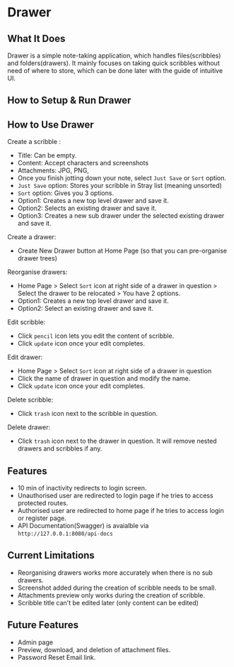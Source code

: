 # Drawer

## What It Does

Drawer is a simple note-taking application, which handles files(scribbles) and folders(drawers).
It mainly focuses on taking quick scribbles without need of where to store, which can be done later with the guide of intuitive UI.

## How to Setup & Run Drawer

## How to Use Drawer
Create a scribble : 
- Title: Can be empty.
- Content: Accept characters and screenshots
- Attachments: JPG, PNG,
- Once you finish jotting down your note, select `Just Save` or `Sort` option.
- `Just Save` option: Stores your scribble in Stray list (meaning unsorted)
- `Sort` option: Gives you 3 options.
- Option1: Creates a new top level drawer and save it.
- Option2: Selects an existing drawer and save it.
- Option3: Creates a new sub drawer under the selected existing drawer and save it.

Create a drawer:
- Create New Drawer button at Home Page (so that you can pre-organise drawer trees)

Reorganise drawers:
- Home Page > Select `Sort` icon at right side of a drawer in question > Select the drawer to be relocated > You have 2 options.
- Option1: Creates a new top level drawer and save it.
- Option2: Select an existing drawer and save it.

Edit scribble:
- Click `pencil` icon lets you edit the content of scribble.
- Click `update` icon once your edit completes.

Edit drawer:
- Home Page > Select `Sort` icon at right side of a drawer in question
- Click the name of drawer in question and modify the name.
- Click `update` icon once your edit completes.

Delete scribble:
- Click `trash` icon next to the scribble in question.

Delete drawer:
- Click `trash` icon next to the drawer in question. It will remove nested drawers and scribbles if any.
  


## Features
- 10 min of inactivity redirects to login screen.
- Unauthorised user are redirected to login page if he tries to access protected routes.
- Authorised user are redirected to home page if he tries to access login or register page.
- API Documentation(Swagger) is avaialble via `http://127.0.0.1:8080/api-docs`


## Current Limitations
- Reorganising drawers works more accurately when there is no sub drawers.
- Screenshot added during the creation of scribble needs to be small.
- Attachments preview only works during the creation of scribble.
- Scribble title can't be edited later (only content can be edited)

## Future Features
- Admin page
- Preview, download, and deletion of attachment files.
- Password Reset Email link.
